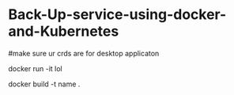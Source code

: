 # Back-Up-service-using-docker-and-Kubernetes

#make sure ur crds are for desktop applicaton


docker run -it lol 



docker build -t name .
